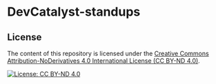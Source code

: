 # DevCatalyst-standups
















## License
The content of this repository is licensed under the 
[Creative Commons Attribution-NoDerivatives 4.0 International License (CC BY-ND 4.0)](https://creativecommons.org/licenses/by-nd/4.0/).

[![License: CC BY-ND 4.0](https://licensebuttons.net/l/by-nd/4.0/88x31.png)](https://creativecommons.org/licenses/by-nd/4.0/)
